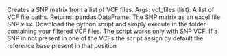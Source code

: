 Creates a SNP matrix from a list of VCF files.
Args: vcf_files (list): A list of VCF file paths.
Returns: pandas.DataFrame: The SNP matrix as an excel file SNP.xlsx.
Download the python script and simply execute in the folder containing your filtered VCF files.
The script works only with SNP VCF. If a SNP in not present in one of the VCFs the script assign by default the reference base present in that position
